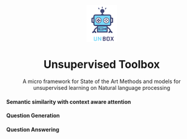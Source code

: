 <p align="center">
  <img width="80" src="./Extra/unbox.png">
</p>
<h1 align="center">Unsupervised Toolbox</h1>



<p align="center">A micro framework for State of the Art Methods and models for unsupervised learning on Natural language processing</p>


#### Semantic similarity with context aware attention
#### Question Generation
#### Question Answering

